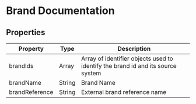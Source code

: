 # Brand Documentation

## Properties

| Property        | Type     | Description                           |
|-----------------|----------|---------------------------------------|
| brandIds        | Array    | Array of identifier objects used to identify the brand id and its source system |
| brandName       | String   | Brand Name                            |
| brandReference  | String   | External brand reference name          |
